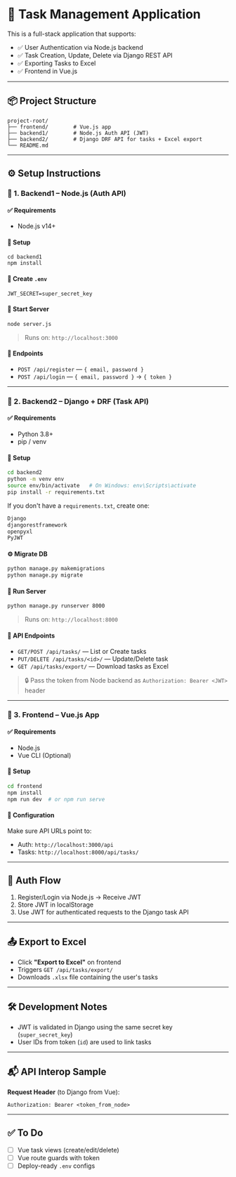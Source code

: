 # 📝 Task Management Application

This is a full-stack application that supports:
- ✅ User Authentication via Node.js backend
- ✅ Task Creation, Update, Delete via Django REST API
- ✅ Exporting Tasks to Excel
- ✅ Frontend in Vue.js

---

## 📦 Project Structure

```
project-root/
├── frontend/        # Vue.js app
├── backend1/        # Node.js Auth API (JWT)
├── backend2/        # Django DRF API for tasks + Excel export
└── README.md
```

---

## ⚙️ Setup Instructions

### 📁 1. Backend1 – Node.js (Auth API)

#### ✅ Requirements
- Node.js v14+

#### 🔧 Setup
```
cd backend1
npm install
```

#### 🔑 Create `.env`
```
JWT_SECRET=super_secret_key
```

#### 🚀 Start Server
```bash
node server.js
```

> Runs on: `http://localhost:3000`

#### 🧪 Endpoints
- `POST /api/register` — `{ email, password }`
- `POST /api/login` — `{ email, password }` → `{ token }`

---

### 📁 2. Backend2 – Django + DRF (Task API)

#### ✅ Requirements
- Python 3.8+
- pip / venv

#### 🔧 Setup
```bash
cd backend2
python -m venv env
source env/bin/activate   # On Windows: env\Scripts\activate
pip install -r requirements.txt
```

If you don't have a `requirements.txt`, create one:
```txt
Django
djangorestframework
openpyxl
PyJWT
```

#### ⚙️ Migrate DB
```bash
python manage.py makemigrations
python manage.py migrate
```

#### 🚀 Run Server
```bash
python manage.py runserver 8000
```

> Runs on: `http://localhost:8000`

#### 🧪 API Endpoints
- `GET/POST /api/tasks/` — List or Create tasks
- `PUT/DELETE /api/tasks/<id>/` — Update/Delete task
- `GET /api/tasks/export/` — Download tasks as Excel

> 🔒 Pass the token from Node backend as `Authorization: Bearer <JWT>` header

---

### 📁 3. Frontend – Vue.js App

#### ✅ Requirements
- Node.js
- Vue CLI (Optional)

#### 🔧 Setup
```bash
cd frontend
npm install
npm run dev  # or npm run serve
```

#### 🔌 Configuration
Make sure API URLs point to:

- Auth: `http://localhost:3000/api`
- Tasks: `http://localhost:8000/api/tasks/`

---

## 🔐 Auth Flow

1. Register/Login via Node.js → Receive JWT
2. Store JWT in localStorage
3. Use JWT for authenticated requests to the Django task API

---

## 📤 Export to Excel

- Click **"Export to Excel"** on frontend
- Triggers `GET /api/tasks/export/`
- Downloads `.xlsx` file containing the user's tasks

---

## 🛠 Development Notes

- JWT is validated in Django using the same secret key (`super_secret_key`)
- User IDs from token (`id`) are used to link tasks

---

## 📬 API Interop Sample

**Request Header** (to Django from Vue):
```
Authorization: Bearer <token_from_node>
```

---

## ✅ To Do
- [ ] Vue task views (create/edit/delete)
- [ ] Vue route guards with token
- [ ] Deploy-ready `.env` configs

